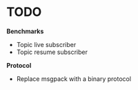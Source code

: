 # TODO

**Benchmarks**
* Topic live subscriber
* Topic resume subscriber

**Protocol**
* Replace msgpack with a binary protocol
